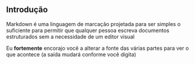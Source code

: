 Introdução
------------

Markdown é uma linguagem de marcação projetada para ser simples o suficiente para permitir que qualquer pessoa escreva documentos estruturados sem a necessidade de um editor visual

Eu **fortemente** encorajo você a alterar a fonte das várias partes para ver o que acontece (a saída mudará conforme você digita)